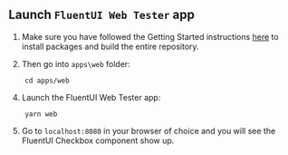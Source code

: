 ## Launch `FluentUI Web Tester` app

1. Make sure you have followed the Getting Started instructions [here](../../README.md) to install packages and build the entire repository.

2. Then go into `apps\web` folder:

```
    cd apps/web
```

4. Launch the FluentUI Web Tester app:

```
    yarn web
```
5. Go to `localhost:8080` in your browser of choice and you will see the FluentUI Checkbox component show up.